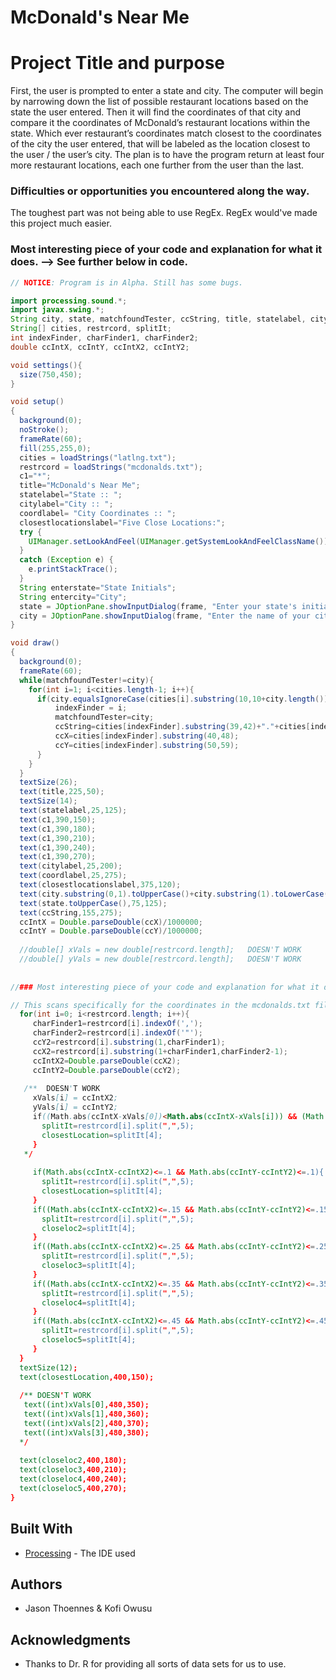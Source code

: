 # McDonald's Near Me

# Project Title and purpose

First, the user is prompted to enter a state and city. The computer will begin by narrowing down the list of possible restaurant locations based on the state the user entered. Then it will find the coordinates of that city and compare it the coordinates of McDonald’s restaurant locations within the state. Which ever restaurant’s coordinates match closest to the coordinates of the city the user entered, that will be labeled as the location closest to the user / the user’s city. The plan is to have the program return at least four more restaurant locations, each one further from the user than the last.

### Difficulties or opportunities you encountered along the way.

The toughest part was not being able to use RegEx. RegEx would've made this project much easier.

### Most interesting piece of your code and explanation for what it does. --> See further below in code.

```Java
// NOTICE: Program is in Alpha. Still has some bugs.

import processing.sound.*;
import javax.swing.*; 
String city, state, matchfoundTester, ccString, title, statelabel, citylabel, coordlabel, closestlocationslabel, c1, ccX, ccY, ccX2, ccY2, closestLocation, closeloc2, closeloc3, closeloc4, closeloc5;
String[] cities, restrcord, splitIt;
int indexFinder, charFinder1, charFinder2;
double ccIntX, ccIntY, ccIntX2, ccIntY2;

void settings(){
  size(750,450);
}

void setup()
{
  background(0);
  noStroke();
  frameRate(60);
  fill(255,255,0);
  cities = loadStrings("latlng.txt");
  restrcord = loadStrings("mcdonalds.txt");
  c1="*";
  title="McDonald's Near Me";
  statelabel="State :: ";
  citylabel="City :: ";
  coordlabel= "City Coordinates :: ";
  closestlocationslabel="Five Close Locations:";
  try { 
    UIManager.setLookAndFeel(UIManager.getSystemLookAndFeelClassName());
  } 
  catch (Exception e) { 
    e.printStackTrace();
  } 
  String enterstate="State Initials";
  String entercity="City";
  state = JOptionPane.showInputDialog(frame, "Enter your state's initials:", enterstate);
  city = JOptionPane.showInputDialog(frame, "Enter the name of your city:", entercity);
}

void draw()
{
  background(0);
  frameRate(60);
  while(matchfoundTester!=city){
    for(int i=1; i<cities.length-1; i++){
      if(city.equalsIgnoreCase(cities[i].substring(10,10+city.length())) && state.equalsIgnoreCase(cities[i].substring(36,36+state.length()))){
          indexFinder = i;
          matchfoundTester=city;
          ccString=cities[indexFinder].substring(39,42)+"."+cities[indexFinder].substring(43,49)+", "+cities[indexFinder].substring(49,53)+"."+cities[indexFinder].substring(54,59);
          ccX=cities[indexFinder].substring(40,48);
          ccY=cities[indexFinder].substring(50,59);
      }
    }
  }
  textSize(26);
  text(title,225,50);
  textSize(14);
  text(statelabel,25,125);
  text(c1,390,150);
  text(c1,390,180);
  text(c1,390,210);
  text(c1,390,240);
  text(c1,390,270);
  text(citylabel,25,200);
  text(coordlabel,25,275);
  text(closestlocationslabel,375,120); 
  text(city.substring(0,1).toUpperCase()+city.substring(1).toLowerCase(),70,200);
  text(state.toUpperCase(),75,125);
  text(ccString,155,275);
  ccIntX = Double.parseDouble(ccX)/1000000;
  ccIntY = Double.parseDouble(ccY)/1000000;
  
  //double[] xVals = new double[restrcord.length];   DOESN'T WORK
  //double[] yVals = new double[restrcord.length];   DOESN'T WORK
  
  
//### Most interesting piece of your code and explanation for what it does.

// This scans specifically for the coordinates in the mcdonalds.txt file. It finds the coordinates, which at the time are strings. Then it parses those strings into doubles to be used to compare with the coordinates found in the latlng.txt file. 
  for(int i=0; i<restrcord.length; i++){
     charFinder1=restrcord[i].indexOf(',');
     charFinder2=restrcord[i].indexOf('"');
     ccY2=restrcord[i].substring(1,charFinder1);
     ccX2=restrcord[i].substring(1+charFinder1,charFinder2-1);
     ccIntX2=Double.parseDouble(ccX2);
     ccIntY2=Double.parseDouble(ccY2);
     
   /**  DOESN'T WORK
     xVals[i] = ccIntX2;
     yVals[i] = ccIntY2;
     if((Math.abs(ccIntX-xVals[0])<Math.abs(ccIntX-xVals[i])) && (Math.abs(ccIntY-yVals[0])<Math.abs(ccIntY-yVals[i]))){
       splitIt=restrcord[i].split(",",5);
       closestLocation=splitIt[4];
     }
   */  
    
     if(Math.abs(ccIntX-ccIntX2)<=.1 && Math.abs(ccIntY-ccIntY2)<=.1){
       splitIt=restrcord[i].split(",",5);
       closestLocation=splitIt[4];
     }
     if((Math.abs(ccIntX-ccIntX2)<=.15 && Math.abs(ccIntY-ccIntY2)<=.15)){
       splitIt=restrcord[i].split(",",5);
       closeloc2=splitIt[4];
     }
     if((Math.abs(ccIntX-ccIntX2)<=.25 && Math.abs(ccIntY-ccIntY2)<=.25) || (Math.abs(ccIntX-ccIntX2)<=.3 && Math.abs(ccIntY-ccIntY2)<=.3)){
       splitIt=restrcord[i].split(",",5);
       closeloc3=splitIt[4];
     }
     if((Math.abs(ccIntX-ccIntX2)<=.35 && Math.abs(ccIntY-ccIntY2)<=.35) || (Math.abs(ccIntX-ccIntX2)<=.4 && Math.abs(ccIntY-ccIntY2)<=.4)){
       splitIt=restrcord[i].split(",",5);
       closeloc4=splitIt[4];
     }
     if((Math.abs(ccIntX-ccIntX2)<=.45 && Math.abs(ccIntY-ccIntY2)<=.45) || (Math.abs(ccIntX-ccIntX2)<=5 && Math.abs(ccIntY-ccIntY2)<=5)){
       splitIt=restrcord[i].split(",",5);
       closeloc5=splitIt[4];
     }
  }
  textSize(12);
  text(closestLocation,400,150);
  
  /** DOESN'T WORK
   text((int)xVals[0],480,350);
   text((int)xVals[1],480,360);
   text((int)xVals[2],480,370);
   text((int)xVals[3],480,380);
  */
  
  text(closeloc2,400,180);
  text(closeloc3,400,210);
  text(closeloc4,400,240);
  text(closeloc5,400,270);
}

```
## Built With

* [Processing](https://processing.org/) - The IDE used

## Authors

* Jason Thoennes & Kofi Owusu


## Acknowledgments

* Thanks to Dr. R for providing all sorts of data sets for us to use.
